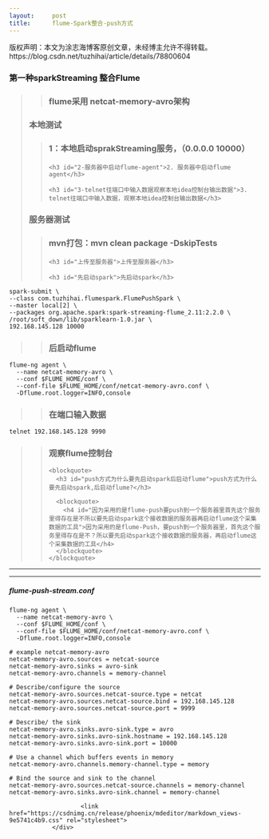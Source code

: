 ```yaml
---
layout:     post
title:      flume-Spark整合-push方式
---
```

<div id="article_content" class="article_content clearfix csdn-tracking-statistics" data-pid="blog" data-mod="popu_307" data-dsm="post">
								<div class="article-copyright">
					版权声明：本文为涂志海博客原创文章，未经博主允许不得转载。					https://blog.csdn.net/tuzhihai/article/details/78800604				</div>
								            <div id="content_views" class="markdown_views prism-atom-one-dark">
							<!-- flowchart 箭头图标 勿删 -->
							<svg xmlns="http://www.w3.org/2000/svg" style="display: none;"><path stroke-linecap="round" d="M5,0 0,2.5 5,5z" id="raphael-marker-block" style="-webkit-tap-highlight-color: rgba(0, 0, 0, 0);"></path></svg>
							<h3 id="第一种sparkstreaming-整合flume">第一种sparkStreaming 整合Flume</h3>

<blockquote>
  <blockquote>
    <h3 id="flume采用-netcat-memory-avro架构">flume采用 netcat-memory-avro架构</h3>
  </blockquote>
  
  <h3 id="本地测试">本地测试</h3>
  
  <blockquote>
    <h3 id="1本地启动sprakstreaming服务0000-10000">1：本地启动sprakStreaming服务，（0.0.0.0 10000）</h3>
    
    <h3 id="2-服务器中启动flume-agent">2. 服务器中启动flume agent</h3>
    
    <h3 id="3-telnet往端口中输入数据观察本地idea控制台输出数据">3. telnet往端口中输入数据，观察本地idea控制台输出数据</h3>
  </blockquote>
  
  <h3 id="服务器测试">服务器测试</h3>
  
  <blockquote>
    <h3 id="mvn打包mvn-clean-package-dskiptests">mvn打包：mvn clean package -DskipTests</h3>
    
    <h3 id="上传至服务器">上传至服务器</h3>
    
    <h3 id="先启动spark">先启动spark</h3>
  </blockquote>
</blockquote>



<pre class="prettyprint"><code class=" hljs haml">spark-submit \
-<span class="ruby">-<span class="hljs-class"><span class="hljs-keyword">class</span> <span class="hljs-title">com</span>.<span class="hljs-title">tuzhihai</span>.<span class="hljs-title">flumespark</span>.<span class="hljs-title">FlumePushSpark</span> \</span>
</span>-<span class="ruby">-master local[<span class="hljs-number">2</span>] \
</span>-<span class="ruby">-packages org.apache.<span class="hljs-symbol">spark:</span>spark-streaming-flume_2.<span class="hljs-number">11</span><span class="hljs-symbol">:</span><span class="hljs-number">2.2</span>.<span class="hljs-number">0</span> \
</span><span class="hljs-comment">/root/soft_down/lib/sparklearn-1.0.jar \</span>
192.168.145.128 10000</code></pre>

<blockquote>
  <blockquote>
    <h3 id="后启动flume">后启动flume</h3>
  </blockquote>
</blockquote>



<pre class="prettyprint"><code class=" hljs haml">flume-ng agent \
  -<span class="ruby">-name netcat-memory-avro \
</span>  -<span class="ruby">-conf <span class="hljs-variable">$FLUME_HOME</span>/conf \
</span>  -<span class="ruby">-conf-file <span class="hljs-variable">$FLUME_HOME</span>/conf/netcat-memory-avro.conf \
</span>  -<span class="ruby"><span class="hljs-constant">Dflume</span>.root.logger=<span class="hljs-constant">INFO</span>,console </span></code></pre>

<blockquote>
  <blockquote>
    <h3 id="在端口输入数据">在端口输入数据</h3>
  </blockquote>
</blockquote>



<pre class="prettyprint"><code class=" hljs nginx"><span class="hljs-title">telnet</span> <span class="hljs-number">192.168.145.128</span> <span class="hljs-number">9990</span></code></pre>

<blockquote>
  <blockquote>
    <h3 id="观察flume控制台">观察flume控制台</h3>
    
    <blockquote>
      <h3 id="push方式为什么要先启动spark后启动flume">push方式为什么要先启动spark,后启动flume?</h3>
      
      <blockquote>
        <h4 id="因为采用的是flume-push要push到一个服务器里首先这个服务里得存在是不所以要先启动spark这个接收数据的服务器再启动flume这个采集数据的工具">因为采用的是flume-Push，要push到一个服务器里，首先这个服务里得存在是不？所以要先启动spark这个接收数据的服务器，再启动flume这个采集数据的工具</h4>
      </blockquote>
    </blockquote>
  </blockquote>
</blockquote>

<hr>

<hr>

<h5 id="flume-push-streamconf">flume-push-stream.conf</h5>



<pre class="prettyprint"><code class=" hljs avrasm">flume-ng agent \
  --name netcat-memory-avro \
  --conf $FLUME_HOME/conf \
  --conf-file $FLUME_HOME/conf/netcat-memory-avro<span class="hljs-preprocessor">.conf</span> \
  -Dflume<span class="hljs-preprocessor">.root</span><span class="hljs-preprocessor">.logger</span>=INFO,console 

<span class="hljs-preprocessor"># example netcat-memory-avro</span>
netcat-memory-avro<span class="hljs-preprocessor">.sources</span> = netcat-source
netcat-memory-avro<span class="hljs-preprocessor">.sinks</span> = avro-sink
netcat-memory-avro<span class="hljs-preprocessor">.channels</span> = memory-channel

<span class="hljs-preprocessor"># Describe/configure the source</span>
netcat-memory-avro<span class="hljs-preprocessor">.sources</span><span class="hljs-preprocessor">.netcat</span>-source<span class="hljs-preprocessor">.type</span> = netcat
netcat-memory-avro<span class="hljs-preprocessor">.sources</span><span class="hljs-preprocessor">.netcat</span>-source<span class="hljs-preprocessor">.bind</span> = <span class="hljs-number">192.168</span><span class="hljs-number">.145</span><span class="hljs-number">.128</span>
netcat-memory-avro<span class="hljs-preprocessor">.sources</span><span class="hljs-preprocessor">.netcat</span>-source<span class="hljs-preprocessor">.port</span> = <span class="hljs-number">9999</span>

<span class="hljs-preprocessor"># Describe/ the sink</span>
netcat-memory-avro<span class="hljs-preprocessor">.sinks</span><span class="hljs-preprocessor">.avro</span>-sink<span class="hljs-preprocessor">.type</span> = avro
netcat-memory-avro<span class="hljs-preprocessor">.sinks</span><span class="hljs-preprocessor">.avro</span>-sink<span class="hljs-preprocessor">.hostname</span> = <span class="hljs-number">192.168</span><span class="hljs-number">.145</span><span class="hljs-number">.128</span>
netcat-memory-avro<span class="hljs-preprocessor">.sinks</span><span class="hljs-preprocessor">.avro</span>-sink<span class="hljs-preprocessor">.port</span> = <span class="hljs-number">10000</span>

<span class="hljs-preprocessor"># Use a channel which buffers events in memory</span>
netcat-memory-avro<span class="hljs-preprocessor">.channels</span><span class="hljs-preprocessor">.memory</span>-channel<span class="hljs-preprocessor">.type</span> = memory

<span class="hljs-preprocessor"># Bind the source and sink to the channel</span>
netcat-memory-avro<span class="hljs-preprocessor">.sources</span><span class="hljs-preprocessor">.netcat</span>-source<span class="hljs-preprocessor">.channels</span> = memory-channel
netcat-memory-avro<span class="hljs-preprocessor">.sinks</span><span class="hljs-preprocessor">.avro</span>-sink<span class="hljs-preprocessor">.channel</span> = memory-channel
</code></pre>            </div>
						<link href="https://csdnimg.cn/release/phoenix/mdeditor/markdown_views-9e5741c4b9.css" rel="stylesheet">
                </div>